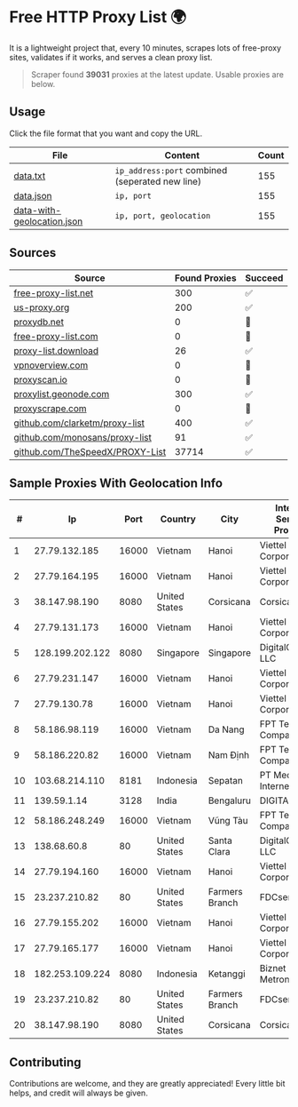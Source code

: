 
# Free HTTP Proxy List 🌍

It is a lightweight project that, every 10 minutes, scrapes lots of free-proxy sites, validates if it works, and serves a clean proxy list.


> Scraper found **39031** proxies at the latest update. Usable proxies are below.

## Usage

Click the file format that you want and copy the URL.


|File|Content|Count|
|----|-------|-----|
|[data.txt](https://raw.githubusercontent.com/themiralay/Proxy-List-World/master/data.txt)|`ip_address:port` combined (seperated new line)|155|
|[data.json](https://raw.githubusercontent.com/themiralay/Proxy-List-World/master/data.json)|`ip, port`|155|
|[data-with-geolocation.json](https://raw.githubusercontent.com/themiralay/Proxy-List-World/master/data-with-geolocation.json)|`ip, port, geolocation`|155|

## Sources

|Source|Found Proxies|Succeed|
|------|-------------|-------|
|[free-proxy-list.net](https://free-proxy-list.net)|300|✅|
|[us-proxy.org](https://www.us-proxy.org)|200|✅|
|[proxydb.net](http://proxydb.net)|0|🚫|
|[free-proxy-list.com](https://free-proxy-list.com/?page=&port=&type%5B%5D=http&type%5B%5D=https&up_time=0&search=Search)|0|🚫|
|[proxy-list.download](https://www.proxy-list.download/HTTP)|26|✅|
|[vpnoverview.com](https://vpnoverview.com/privacy/anonymous-browsing/free-proxy-servers)|0|🚫|
|[proxyscan.io](https://www.proxyscan.io)|0|🚫|
|[proxylist.geonode.com](https://proxylist.geonode.com/api/proxy-list?limit=300&page=1&sort_by=lastChecked&sort_type=desc&protocols=http,https)|300|✅|
|[proxyscrape.com](https://api.proxyscrape.com/v2/?request=displayproxies&protocol=http&timeout=10000&country=all&ssl=all&anonymity=all)|0|🚫|
|[github.com/clarketm/proxy-list](https://raw.githubusercontent.com/clarketm/proxy-list/master/proxy-list-raw.txt)|400|✅|
|[github.com/monosans/proxy-list](https://raw.githubusercontent.com/monosans/proxy-list/main/proxies/http.txt)|91|✅|
|[github.com/TheSpeedX/PROXY-List](https://raw.githubusercontent.com/TheSpeedX/PROXY-List/master/http.txt)|37714|✅|


## Sample Proxies With Geolocation Info

|#|Ip|Port|Country|City|Internet Service Provider|
|-|--|----|-------|----|-------------------------|
|1|27.79.132.185|16000|Vietnam|Hanoi|Viettel Corporation|
|2|27.79.164.195|16000|Vietnam|Hanoi|Viettel Corporation|
|3|38.147.98.190|8080|United States|Corsicana|Corsicana ISD|
|4|27.79.131.173|16000|Vietnam|Hanoi|Viettel Corporation|
|5|128.199.202.122|8080|Singapore|Singapore|DigitalOcean, LLC|
|6|27.79.231.147|16000|Vietnam|Hanoi|Viettel Corporation|
|7|27.79.130.78|16000|Vietnam|Hanoi|Viettel Corporation|
|8|58.186.98.119|16000|Vietnam|Da Nang|FPT Telecom Company|
|9|58.186.220.82|16000|Vietnam|Nam Định|FPT Telecom Company|
|10|103.68.214.110|8181|Indonesia|Sepatan|PT Media Grasi Internet|
|11|139.59.1.14|3128|India|Bengaluru|DIGITALOCEAN|
|12|58.186.248.249|16000|Vietnam|Vũng Tàu|FPT Telecom Company|
|13|138.68.60.8|80|United States|Santa Clara|DigitalOcean, LLC|
|14|27.79.194.160|16000|Vietnam|Hanoi|Viettel Corporation|
|15|23.237.210.82|80|United States|Farmers Branch|FDCservers.net|
|16|27.79.155.202|16000|Vietnam|Hanoi|Viettel Corporation|
|17|27.79.165.177|16000|Vietnam|Hanoi|Viettel Corporation|
|18|182.253.109.224|8080|Indonesia|Ketanggi|Biznet Metronet|
|19|23.237.210.82|80|United States|Farmers Branch|FDCservers.net|
|20|38.147.98.190|8080|United States|Corsicana|Corsicana ISD|



## Contributing

Contributions are welcome, and they are greatly appreciated! Every
little bit helps, and credit will always be given.

